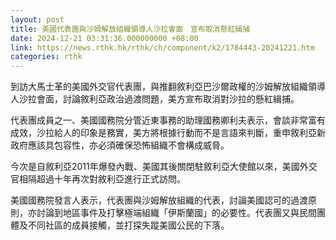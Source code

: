 ```yaml
---
layout: post
title: 美國代表團與沙姆解放組織領導人沙拉會面　宣布取消懸紅緝捕
date: 2024-12-21 03:31:36.000000000 +08:00
link: https://news.rthk.hk/rthk/ch/component/k2/1784443-20241221.htm
categories: rthk
---
```


到訪大馬士革的美國外交官代表團，與推翻敘利亞巴沙爾政權的沙姆解放組織領導人沙拉會面，討論敘利亞政治過渡問題，美方宣布取消對沙拉的懸紅緝捕。

代表團成員之一、美國國務院分管近東事務的助理國務卿利夫表示，會談非常富有成效，沙拉給人的印象是務實，美方將根據行動而不是言語來判斷，重申敘利亞新政府應該具包容性，亦必須確保恐怖組織不會構成威脅。

今次是自敘利亞2011年爆發內戰、美國其後關閉駐敘利亞大使館以來，美國外交官相隔超過十年再次對敘利亞進行正式訪問。

美國國務院發言人表示，代表團與沙姆解放組織的代表，討論美國認可的過渡原則，亦討論到地區事件及打擊極端組織「伊斯蘭國」的必要性。代表團又與民間團體及不同社區的成員接觸，並打探失蹤美國公民的下落。

